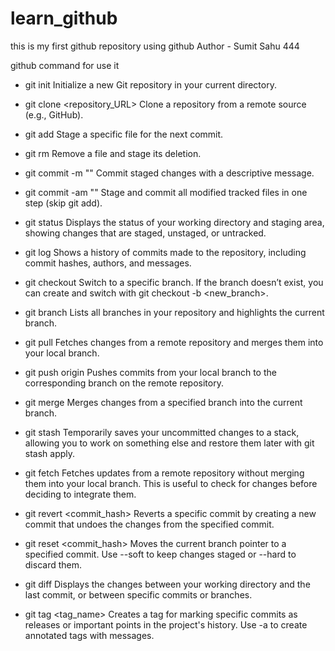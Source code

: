 # learn_github
this is my first github repository using github
Author - Sumit Sahu 444


github command for use it
- git init
Initialize a new Git repository in your current directory.

- git clone <repository_URL>
Clone a repository from a remote source (e.g., GitHub).

- git add <file>
Stage a specific file for the next commit.

- git rm <file>
Remove a file and stage its deletion.

- git commit -m "<message>"
Commit staged changes with a descriptive message.

- git commit -am "<message>"
Stage and commit all modified tracked files in one step (skip git add).

- git status
Displays the status of your working directory and staging area, showing changes that are staged, unstaged, or untracked.

- git log
Shows a history of commits made to the repository, including commit hashes, authors, and messages.

- git checkout <branch>
Switch to a specific branch. If the branch doesn’t exist, you can create and switch with git checkout -b <new_branch>.

- git branch
Lists all branches in your repository and highlights the current branch.

- git pull
Fetches changes from a remote repository and merges them into your local branch.

- git push origin <branch>
Pushes commits from your local branch to the corresponding branch on the remote repository.

- git merge <branch>
Merges changes from a specified branch into the current branch.

- git stash
Temporarily saves your uncommitted changes to a stack, allowing you to work on something else and restore them later with git stash apply.

- git fetch
Fetches updates from a remote repository without merging them into your local branch. This is useful to check for changes before deciding to integrate them.

- git revert <commit_hash>
Reverts a specific commit by creating a new commit that undoes the changes from the specified commit.

- git reset <commit_hash>
Moves the current branch pointer to a specified commit. Use --soft to keep changes staged or --hard to discard them.

- git diff
Displays the changes between your working directory and the last commit, or between specific commits or branches.

- git tag <tag_name>
Creates a tag for marking specific commits as releases or important points in the project's history. Use -a to create annotated tags with messages.



